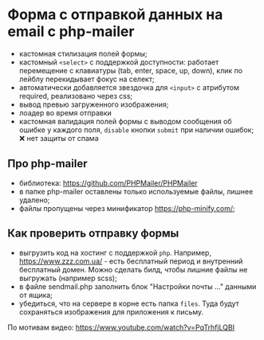 # Форма с отправкой данных на email с php-mailer

- кастомная стилизация полей формы;
- кастомный `<select>` с поддержкой доступности: работает перемещение с клавиатуры (tab, enter, space, up, down), клик по лейблу перекидывает фокус на селект;
- автоматически добавляется звездочка для `<input>` с атрибутом required, реализовано через css;
- вывод превью загруженного изображения;
- лоадер во время отправки
- кастомная валидация полей формы с выводом сообщения об ошибке у каждого поля, `disable` кнопки `submit` при наличии ошибок;
:x: нет защиты от спама


## Про php-mailer

- библиотека: https://github.com/PHPMailer/PHPMailer
- в папке php-mailer оставлены только используемые файлы, лишнее удалено;
- файлы пропущены через минификатор https://php-minify.com/;


## Как проверить отправку формы

- выгрузить код на хостинг с поддержкой `php`. Например, https://www.zzz.com.ua/ - есть бесплатный период и внутренний бесплатный домен. Можно сделать билд, чтобы лишние файлы не выгружать (например scss);
- в файле sendmail.php заполнить блок "Настройки почты ..." данными от ящика;
- убедиться, что на сервере в корне есть папка `files`. Туда будут сохраняться изображения для приложения к письму.



По мотивам видео: https://www.youtube.com/watch?v=PqTrhfjLQBI